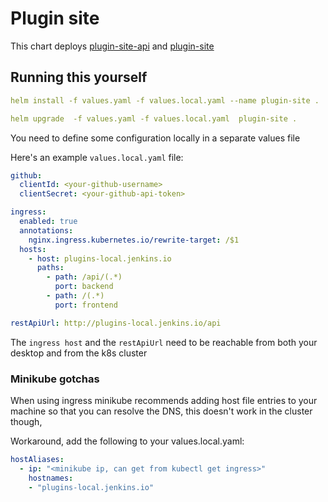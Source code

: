 # Plugin site

This chart deploys [plugin-site-api](https://github.com/jenkins-infra/plugin-site-api) and [plugin-site](https://github.com/jenkins-infra/plugin-site)

## Running this yourself

```yaml
helm install -f values.yaml -f values.local.yaml --name plugin-site .
```

```yaml
helm upgrade  -f values.yaml -f values.local.yaml  plugin-site .
```

You need to define some configuration locally in a separate values file

Here's an example `values.local.yaml` file:
```yaml
github:
  clientId: <your-github-username>
  clientSecret: <your-github-api-token>

ingress:
  enabled: true
  annotations:
    nginx.ingress.kubernetes.io/rewrite-target: /$1
  hosts:
    - host: plugins-local.jenkins.io
      paths:
        - path: /api/(.*)
          port: backend
        - path: /(.*)
          port: frontend

restApiUrl: http://plugins-local.jenkins.io/api

```

The `ingress host` and the `restApiUrl` need to be reachable from both your desktop and from the k8s cluster

### Minikube gotchas


When using ingress minikube recommends adding host file entries to your machine so that you can resolve the DNS, this doesn't work in the cluster though,

Workaround, add the following to your values.local.yaml:
```yaml
hostAliases:
  - ip: "<minikube ip, can get from kubectl get ingress>"
    hostnames:
    - "plugins-local.jenkins.io"
```